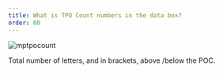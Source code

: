 ```yaml
---
title: What is TPO Count numbers in the data box?
order: 60
---
```

![mptpocount](/media/mptpocount.png)

Total number of letters, and in brackets, above /below the POC.
